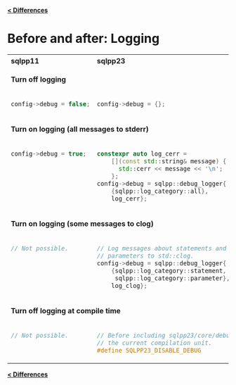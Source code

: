 [**\< Differences**](/docs/differences-to-sqlpp11.md)

# Before and after: Logging

<table>
<tr>
<th align="left">sqlpp11</th><th align="left">sqlpp23</th>
</tr>
</tr>
<tr><td colspan=2>

  **Turn off logging**

</td></tr>
<tr>
<td  valign="top">

```c++
config->debug = false;
```

</td>
<td valign="top">

```c++
config->debug = {};
```

</td>
</tr>
<tr><td colspan=2>

  **Turn on logging (all messages to stderr)**

</td></tr>
<tr>
<td  valign="top">

```c++
config->debug = true;
```

</td>
<td valign="top">

```c++
constexpr auto log_cerr =
    [](const std::string& message) {
      std::cerr << message << '\n';
    };
config->debug = sqlpp::debug_logger{
    {sqlpp::log_category::all},
    log_cerr};
```

</td>
</tr>
<tr><td colspan=2>

  **Turn on logging (some messages to clog)**

</td></tr>
<tr>
<td  valign="top">

```c++
// Not possible.
```

</td>
<td valign="top">

```c++
// Log messages about statements and their
// parameters to std::clog.
config->debug = sqlpp::debug_logger{
    {sqlpp::log_category::statement,
     sqlpp::log_category::parameter},
    log_clog};
```

</td>
</tr>
<tr><td colspan=2>

  **Turn off logging at compile time**

</td></tr>
<tr>
<td  valign="top">

```c++
// Not possible.
```

</td>
<td valign="top">

```c++
// Before including sqlpp23/core/debug_logger.h in
// the current compilation unit.
#define SQLPP23_DISABLE_DEBUG
```

</td>
</tr>
</table>

[**\< Differences**](/docs/differences-to-sqlpp11.md)

